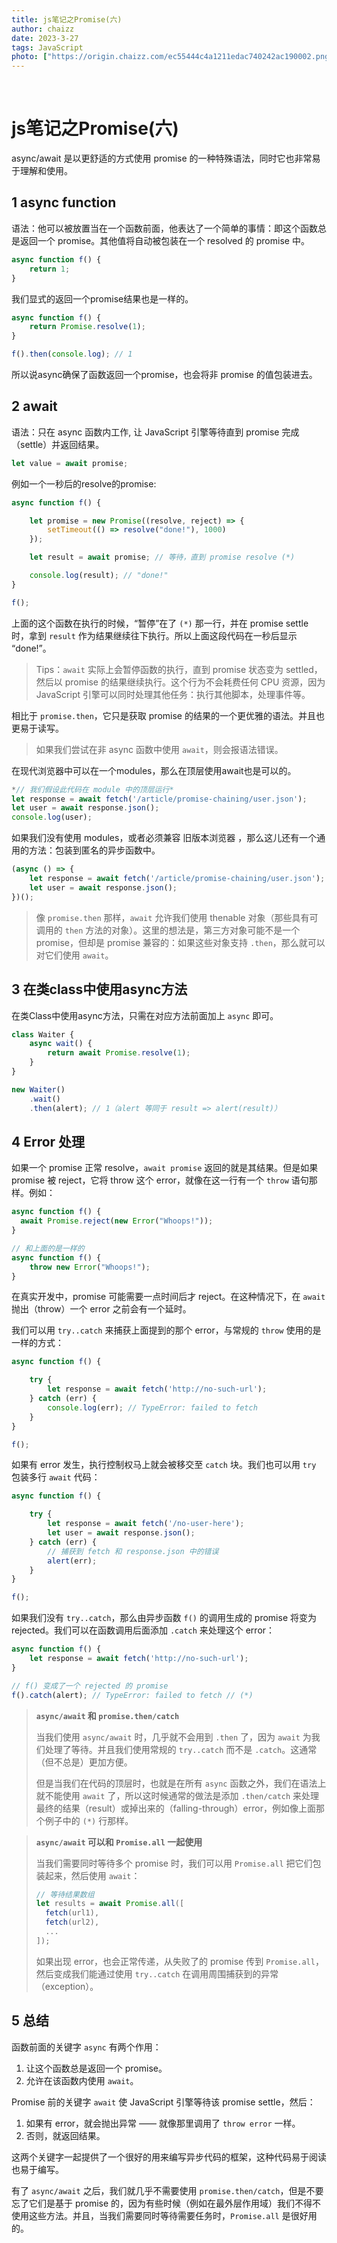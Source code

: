 ```yaml
---
title: js笔记之Promise(六)
author: chaizz
date: 2023-3-27
tags: JavaScript
photo: ["https://origin.chaizz.com/ec55444c4a1211edac740242ac190002.png"]
---
```


​          

<!--more-->

# js笔记之Promise(六)



async/await 是以更舒适的方式使用 promise 的一种特殊语法，同时它也非常易于理解和使用。



## 1 async function

语法：他可以被放置当在一个函数前面，他表达了一个简单的事情：即这个函数总是返回一个 promise。其他值将自动被包装在一个 resolved 的 promise 中。

```js
async function f() {
    return 1;
}
```

我们显式的返回一个promise结果也是一样的。

```js
async function f() {
    return Promise.resolve(1);
}

f().then(console.log); // 1
```

所以说async确保了函数返回一个promise，也会将非 promise 的值包装进去。



## 2 await

语法：只在 async 函数内工作, 让 JavaScript 引擎等待直到 promise 完成（settle）并返回结果。

```js
let value = await promise;
```

例如一个一秒后的resolve的promise:

```js
async function f() {

    let promise = new Promise((resolve, reject) => {
        setTimeout(() => resolve("done!"), 1000)
    });

    let result = await promise; // 等待，直到 promise resolve (*)

    console.log(result); // "done!"
}

f();
```



上面的这个函数在执行的时候，“暂停”在了 `(*)` 那一行，并在 promise settle 时，拿到 `result` 作为结果继续往下执行。所以上面这段代码在一秒后显示 “done!”。

> Tips：`await` 实际上会暂停函数的执行，直到 promise 状态变为 settled，然后以 promise 的结果继续执行。这个行为不会耗费任何 CPU 资源，因为 JavaScript 引擎可以同时处理其他任务：执行其他脚本，处理事件等。

相比于 `promise.then`，它只是获取 promise 的结果的一个更优雅的语法。并且也更易于读写。

> 如果我们尝试在非 async 函数中使用 `await`，则会报语法错误。



在现代浏览器中可以在一个modules，那么在顶层使用await也是可以的。

```js
*// 我们假设此代码在 module 中的顶层运行*
let response = await fetch('/article/promise-chaining/user.json');
let user = await response.json();
console.log(user);
```



如果我们没有使用 modules，或者必须兼容 旧版本浏览器 ，那么这儿还有一个通用的方法：包装到匿名的异步函数中。

```js
(async () => {
    let response = await fetch('/article/promise-chaining/user.json');
    let user = await response.json();
})();
```



> 像 `promise.then` 那样，`await` 允许我们使用 thenable 对象（那些具有可调用的 `then` 方法的对象）。这里的想法是，第三方对象可能不是一个 promise，但却是 promise 兼容的：如果这些对象支持 `.then`，那么就可以对它们使用 `await`。



## 3 在类class中使用async方法

在类Class中使用async方法，只需在对应方法前面加上 `async` 即可。

```js
class Waiter {
    async wait() {
        return await Promise.resolve(1);
    }
}

new Waiter()
    .wait()
    .then(alert); // 1（alert 等同于 result => alert(result)）
```



## 4 Error 处理

如果一个 promise 正常 resolve，`await promise` 返回的就是其结果。但是如果 promise 被 reject，它将 throw 这个 error，就像在这一行有一个 `throw` 语句那样。例如：

```js
async function f() {
  await Promise.reject(new Error("Whoops!"));
}

// 和上面的是一样的
async function f() {
    throw new Error("Whoops!");
}
```

在真实开发中，promise 可能需要一点时间后才 reject。在这种情况下，在 `await` 抛出（throw）一个 error 之前会有一个延时。

我们可以用 `try..catch` 来捕获上面提到的那个 error，与常规的 `throw` 使用的是一样的方式：

```js
async function f() {

    try {
        let response = await fetch('http://no-such-url');
    } catch (err) {
        console.log(err); // TypeError: failed to fetch
    }
}

f();
```

如果有 error 发生，执行控制权马上就会被移交至 `catch` 块。我们也可以用 `try` 包装多行 `await` 代码：

```js
async function f() {

    try {
        let response = await fetch('/no-user-here');
        let user = await response.json();
    } catch (err) {
        // 捕获到 fetch 和 response.json 中的错误
        alert(err);
    }
}

f();
```

如果我们没有 `try..catch`，那么由异步函数 `f()` 的调用生成的 promise 将变为 rejected。我们可以在函数调用后面添加 `.catch` 来处理这个 error：

```js
async function f() {
    let response = await fetch('http://no-such-url');
}

// f() 变成了一个 rejected 的 promise
f().catch(alert); // TypeError: failed to fetch // (*)
```



> **`async/await` 和 `promise.then/catch`**
>
> 当我们使用 `async/await` 时，几乎就不会用到 `.then` 了，因为 `await` 为我们处理了等待。并且我们使用常规的 `try..catch` 而不是 `.catch`。这通常（但不总是）更加方便。
>
> 但是当我们在代码的顶层时，也就是在所有 `async` 函数之外，我们在语法上就不能使用 `await` 了，所以这时候通常的做法是添加 `.then/catch` 来处理最终的结果（result）或掉出来的（falling-through）error，例如像上面那个例子中的 `(*)` 行那样。



> **`async/await` 可以和 `Promise.all` 一起使用**
>
> 当我们需要同时等待多个 promise 时，我们可以用 `Promise.all` 把它们包装起来，然后使用 `await`：
>
> ```javascript
> // 等待结果数组
> let results = await Promise.all([
>   fetch(url1),
>   fetch(url2),
>   ...
> ]);
> ```
>
> 如果出现 error，也会正常传递，从失败了的 promise 传到 `Promise.all`，然后变成我们能通过使用 `try..catch` 在调用周围捕获到的异常（exception）。



## 5 总结

函数前面的关键字 `async` 有两个作用：

1. 让这个函数总是返回一个 promise。
2. 允许在该函数内使用 `await`。

Promise 前的关键字 `await` 使 JavaScript 引擎等待该 promise settle，然后：

1. 如果有 error，就会抛出异常 —— 就像那里调用了 `throw error` 一样。
2. 否则，就返回结果。

这两个关键字一起提供了一个很好的用来编写异步代码的框架，这种代码易于阅读也易于编写。

有了 `async/await` 之后，我们就几乎不需要使用 `promise.then/catch`，但是不要忘了它们是基于 promise 的，因为有些时候（例如在最外层作用域）我们不得不使用这些方法。并且，当我们需要同时等待需要任务时，`Promise.all` 是很好用的。

